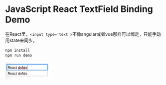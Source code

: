 JavaScript React TextField Binding Demo
=======================================

在React里，`<input type='text'>`不像angular或者vue那样可以绑定，只能手动用state来同步。

```
npm install
npm run demo
```

![demo](./images/demo.jpg)

